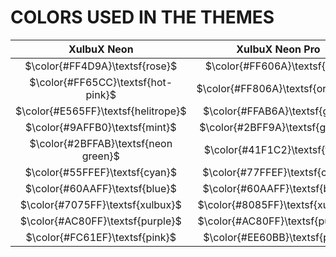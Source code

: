 # COLORS USED IN THE THEMES

|             XulbuX Neon              |         XulbuX Neon Pro          |
|                 :--:                 |               :--:               |
| $\color{#FF4D9A}\textsf{rose}$       | $\color{#FF606A}\textsf{red}$    |
| $\color{#FF65CC}\textsf{hot-pink}$   | $\color{#FF806A}\textsf{orange}$ |
| $\color{#E565FF}\textsf{helitrope}$  | $\color{#FFAB6A}\textsf{gold}$   |
| $\color{#9AFFB0}\textsf{mint}$       | $\color{#2BFF9A}\textsf{green}$  |
| $\color{#2BFFAB}\textsf{neon green}$ | $\color{#41F1C2}\textsf{teal}$   |
| $\color{#55FFEF}\textsf{cyan}$       | $\color{#77FFEF}\textsf{cyan}$   |
| $\color{#60AAFF}\textsf{blue}$       | $\color{#60AAFF}\textsf{blue}$   |
| $\color{#7075FF}\textsf{xulbux}$     | $\color{#8085FF}\textsf{xulbux}$ |
| $\color{#AC80FF}\textsf{purple}$     | $\color{#AC80FF}\textsf{purple}$ |
| $\color{#FC61EF}\textsf{pink}$       | $\color{#EE60BB}\textsf{pink}$   |